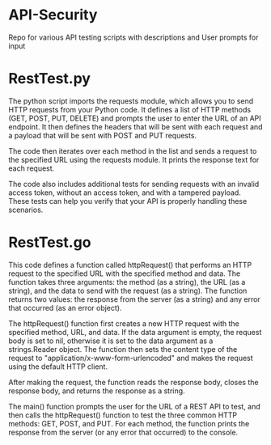 # API-Security
Repo for various API testing scripts with descriptions and User prompts for input

# RestTest.py # 

The python script imports the requests module, which allows you to send HTTP requests from your Python code. It defines a list of HTTP methods (GET, POST, PUT, DELETE) and prompts the user to enter the URL of an API endpoint. It then defines the headers that will be sent with each request and a payload that will be sent with POST and PUT requests.

The code then iterates over each method in the list and sends a request to the specified URL using the requests module. It prints the response text for each request.

The code also includes additional tests for sending requests with an invalid access token, without an access token, and with a tampered payload. These tests can help you verify that your API is properly handling these scenarios.

# RestTest.go #

This code defines a function called httpRequest() that performs an HTTP request to the specified URL with the specified method and data. The function takes three arguments: the method (as a string), the URL (as a string), and the data to send with the request (as a string). The function returns two values: the response from the server (as a string) and any error that occurred (as an error object).

The httpRequest() function first creates a new HTTP request with the specified method, URL, and data. If the data argument is empty, the request body is set to nil, otherwise it is set to the data argument as a strings.Reader object. The function then sets the content type of the request to "application/x-www-form-urlencoded" and makes the request using the default HTTP client.

After making the request, the function reads the response body, closes the response body, and returns the response as a string.

The main() function prompts the user for the URL of a REST API to test, and then calls the httpRequest() function to test the three common HTTP methods: GET, POST, and PUT. For each method, the function prints the response from the server (or any error that occurred) to the console.
